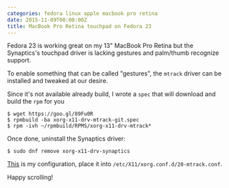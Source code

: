 ```yaml
---
categories: fedora linux apple macbook pro retina
date: 2015-11-09T00:00:00Z
title: MacBook Pro Retina touchpad on Fedora 23
---
```


Fedora 23 is working great on my 13" MacBook Pro Retina but the Synaptics's touchpad driver is lacking gestures and palm/thumb recognize support.

<!--more-->

To enable something that can be called "gestures", the `mtrack` driver can be installed and tweaked at our desire.

Since it's not available already build, I wrote a `spec` that will download and build the `rpm` for you

    $ wget https://goo.gl/89Fu0R
    $ rpmbuild -ba xorg-x11-drv-mtrack-git.spec
    $ rpm -ivh ~/rpmbuild/RPMS/xorg-x11-drv-mtrack*

Once done, uninstall the Synaptics driver:

    $ sudo dnf remove xorg-x11-drv-synaptics

[This](https://gist.github.com/32d6de025481698c9ea8) is my configuration, place it into `/etc/X11/xorg.conf.d/20-mtrack.conf`.

Happy scrolling!
